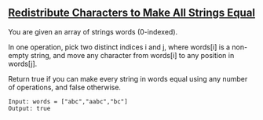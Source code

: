 ## [Redistribute Characters to Make All Strings Equal](https://leetcode.com/problems/redistribute-characters-to-make-all-strings-equal)
You are given an array of strings words (0-indexed).

In one operation, pick two distinct indices i and j, where words[i] is a non-empty string, and move any character from words[i] to any position in words[j].

Return true if you can make every string in words equal using any number of operations, and false otherwise.


```
Input: words = ["abc","aabc","bc"]
Output: true
```
